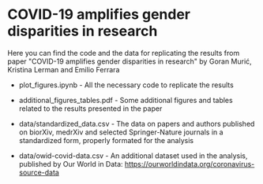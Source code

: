 # COVID-19 amplifies gender disparities in research

Here you can find the code and the data for replicating the results from paper "COVID-19 amplifies gender disparities in research" by Goran Murić, Kristina Lerman and Emilio Ferrara

- plot_figures.ipynb - All the necessary code to replicate the results 

- additional_figures_tables.pdf - Some additional figures and tables related to the results presented in the paper

- data/standardized_data.csv - The data on papers and authors published on biorXiv, medrXiv and selected Springer-Nature journals in a standardized form, properly formated for the analysis

- data/owid-covid-data.csv - An additional dataset used in the analysis, published by Our World in Data: https://ourworldindata.org/coronavirus-source-data 


